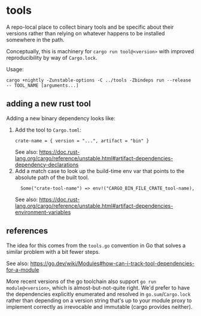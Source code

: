 # tools

A repo-local place to collect binary tools and be specific about their versions rather than relying on whatever happens to be installed somewhere in the path.

Conceptually, this is machinery for `cargo run tool@<version>` with improved reproducibility by way of `Cargo.lock`.

Usage:

```
cargo +nightly -Zunstable-options -C ../tools -Zbindeps run --release -- TOOL_NAME [arguments...]
```

## adding a new rust tool

Adding a new binary dependency looks like:

1. Add the tool to `Cargo.toml`:
    ```
    crate-name = { version = "...", artifact = "bin" }
    ```
   See also: https://doc.rust-lang.org/cargo/reference/unstable.html#artifact-dependencies-dependency-declarations
2. Add a match case to look up the build-time env var that points to the absolute path of the built tool.
    ```
      Some("crate-tool-name") => env!("CARGO_BIN_FILE_CRATE_tool-name),
    ```
    See also: https://doc.rust-lang.org/cargo/reference/unstable.html#artifact-dependencies-environment-variables

## references

The idea for this comes from the `tools.go` convention in Go that solves a similar problem with a bit fewer steps.

See also: https://go.dev/wiki/Modules#how-can-i-track-tool-dependencies-for-a-module

More recent versions of the go toolchain also support `go run module@<version>`, which is almost-but-not-quite right. We'd prefer to have the dependencies explicitly enumerated and resolved in `go.sum`/`Cargo.lock` rather than depending on a version string that's up to your module proxy to implement correctly as irrevocable and immutable (cargo provides neither).

